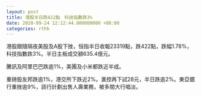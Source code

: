 ```yaml
---
layout: post
title: 港股半日跌422點　科技指數跌3%
date: 2020-09-24 12:12:44.000000000 +08:00
categories: rthk
---
```


港股跟隨隔夜美股及A股下挫，恒指半日收報23319點，跌422點，跌幅1.78%，科技指數跌3%。半日主板成交額635.4億元。

騰訊及阿里巴巴跌逾1%，美團及小米都跌近半成。

重磅股友邦跌逾1%，港交所下跌近2%。滙控再下試28元，半日跌逾2%。東亞銀行重挫逾9%，該行計劃出售人壽業務，被多間大行唱淡。

